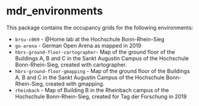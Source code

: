 # mdr_environments

This package contains the occupancy grids for the following environments:
* `brsu-c069` - @Home lab at the Hochschule Bonn-Rhein-Sieg
* `go-arena` - German Open Arena as mapped in 2019
* `hbrs-ground-floor-cartographer`- Map of the ground floor of the Buildings A, B and C in the Sankt Augustin Campus of the Hochschule Bonn-Rhein-Sieg, created with cartographer.
* `hbrs-ground-floor-gmapping` - Map of the ground floor of the Buildings A, B and C in the Sankt Augustin Campus of the Hochschule Bonn-Rhein-Sieg, created with gmapping.
* `rheinbach` - Map of Building B in the Rheinbach campus of the Hochschule Bonn-Rhein-Sieg, created for Tag der Forschung in 2019
